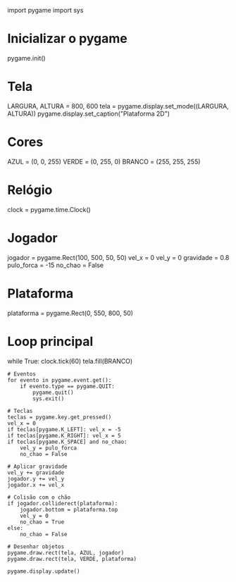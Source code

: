 import pygame
import sys

# Inicializar o pygame
pygame.init()

# Tela
LARGURA, ALTURA = 800, 600
tela = pygame.display.set_mode((LARGURA, ALTURA))
pygame.display.set_caption("Plataforma 2D")

# Cores
AZUL = (0, 0, 255)
VERDE = (0, 255, 0)
BRANCO = (255, 255, 255)

# Relógio
clock = pygame.time.Clock()

# Jogador
jogador = pygame.Rect(100, 500, 50, 50)
vel_x = 0
vel_y = 0
gravidade = 0.8
pulo_forca = -15
no_chao = False

# Plataforma
plataforma = pygame.Rect(0, 550, 800, 50)

# Loop principal
while True:
    clock.tick(60)
    tela.fill(BRANCO)

    # Eventos
    for evento in pygame.event.get():
        if evento.type == pygame.QUIT:
            pygame.quit()
            sys.exit()

    # Teclas
    teclas = pygame.key.get_pressed()
    vel_x = 0
    if teclas[pygame.K_LEFT]: vel_x = -5
    if teclas[pygame.K_RIGHT]: vel_x = 5
    if teclas[pygame.K_SPACE] and no_chao:
        vel_y = pulo_forca
        no_chao = False

    # Aplicar gravidade
    vel_y += gravidade
    jogador.y += vel_y
    jogador.x += vel_x

    # Colisão com o chão
    if jogador.colliderect(plataforma):
        jogador.bottom = plataforma.top
        vel_y = 0
        no_chao = True
    else:
        no_chao = False

    # Desenhar objetos
    pygame.draw.rect(tela, AZUL, jogador)
    pygame.draw.rect(tela, VERDE, plataforma)

    pygame.display.update()
